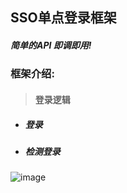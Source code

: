 ## SSO单点登录框架

##### 		简单的API	即调即用!



### 框架介绍:



> #### 登录逻辑

- ##### 登录

- ##### 检测登录



![image](https://user-images.githubusercontent.com/87351268/157628766-868a85b5-9f58-42f2-8c4e-2f009205e104.png)
